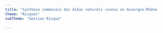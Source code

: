 ```yaml
---
title: "Synthèse communale des Aléas naturels connus en Auvergne-Rhône-Alpes"
theme: "Risques"
subTheme: "Gestion Risque"

---
```

